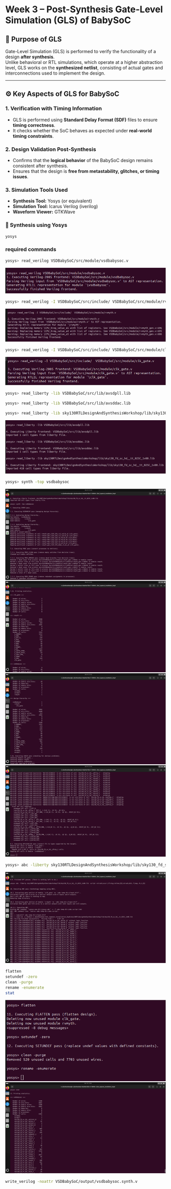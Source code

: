 # Week 3 – Post-Synthesis Gate-Level Simulation (GLS) of BabySoC

## 🧠 Purpose of GLS
Gate-Level Simulation (GLS) is performed to verify the functionality of a design **after synthesis**.  
Unlike behavioral or RTL simulations, which operate at a higher abstraction level, GLS works on the **synthesized netlist**, consisting of actual gates and interconnections used to implement the design.

---

## ⚙️ Key Aspects of GLS for BabySoC

### 1. Verification with Timing Information
- GLS is performed using **Standard Delay Format (SDF)** files to ensure **timing correctness**.  
- It checks whether the SoC behaves as expected under **real-world timing constraints**.

### 2. Design Validation Post-Synthesis
- Confirms that the **logical behavior** of the BabySoC design remains consistent after synthesis.  
- Ensures that the design is **free from metastability, glitches, or timing issues**.

### 3. Simulation Tools Used
- **Synthesis Tool:** Yosys (or equivalent)
- **Simulation Tool:** Icarus Verilog (iverilog)
- **Waveform Viewer:** GTKWave

### 🔧 Synthesis using Yosys
```bash
yosys
```

### required commands 
```bash
yosys> read_verilog VSDBabySoC/src/module/vsdbabysoc.v
```
![im1](im1.png)
```bash
yosys> read_verilog -I VSDBabySoC/src/include/ VSDBabySoC/src/module/rvmyth.v
```
![im2](im2.png)
```bash
yosys> read_verilog -I VSDBabySoC/src/include/ VSDBabySoC/src/module/clk_gate.v
```
![im3](im3.png)
```bash
yosys> read_liberty -lib VSDBabySoC/src/lib/avsdpll.lib
```

```bash
yosys> read_liberty -lib VSDBabySoC/src/lib/avsddac.lib
```

```bash
yosys> read_liberty -lib sky130RTLDesignAndSynthesisWorkshop/lib/sky130_fd_sc_hd___tt_025C_1v80.lib
```
![im4](im4.png)
```bash
yosys> synth -top vsdbabysoc
```
![im5](im5.png)
![im6](im6.png)
![im7](im7.png)
![im8](im8.png)
```bash
yosys> abc -liberty sky130RTLDesignAndSynthesisWorkshop/lib/sky130_fd_sc_hd___tt_025C_1v80.lib -script +strash; scorr;ifraig;retime;{D};strash;dch, -f;map,-M,1,{D}
```
![im9](im9.png)
```bash
flatten
setundef -zero
clean -purge
rename -enumerate
stat
```
![im10](im10.png)
![im11](im11.png)
```bash
write_verilog -noattr VSDBabySoC/output/vsdbabysoc.synth.v
```


